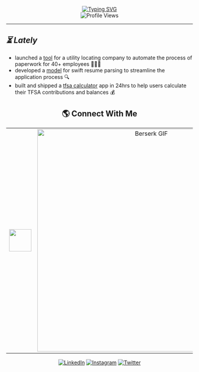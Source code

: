 
<div align="center">
  
[![Typing SVG](https://readme-typing-svg.demolab.com?font=Times+New+Roman&weight=900&size=40&pause=1000&color=8A0707&center=true&vCenter=true&width=600&lines=Michael+Marsillo)](https://git.io/typing-svg)<br/>
![Profile Views](https://komarev.com/ghpvc/?username=michaelmarsillo&label=Profile%20Views&color=6f0000&style=for-the-badge&base=1500)

---

<div align="left">

## *⏳ Lately*
- launched a [tool](https://marxpdf.vercel.app/) for a utility locating company to automate the process of paperwork for 40+ employees 👷🏼‍♂️ <br>
- developed a [model](https://cvlens.vercel.app) for swift resume parsing to streamline the application process 🔍 <br>
- built and shipped a [tfsa calculator](https://roomify-m.vercel.app/) app in 24hrs to help users calculate their TFSA contributions and balances 💰



</div>


## 🌎 Connect With Me
<table style="border: none;">
  <tr>
    <td align="center" style="border: none;">
      <img src="https://img.icons8.com/?size=512&id=y8q66v6ExjBy&format=png" width="60px">
    </td>
    <td align="center" style="border: none;">
      <img src="https://github.com/michaelmarsillo/michaelmarsillo/blob/main/Berserk.gif?raw=true" width="600" alt="Berserk GIF">
    </td>
    <td align="center" style="border: none;">
      <img src="https://static.wikia.nocookie.net/characterprofile/images/0/01/Guts_Berserk_Render.png/revision/latest/scale-to-width-down/250?cb=20231112030330" width="75px">
    </td>
  </tr>
</table>

[![LinkedIn](https://img.shields.io/badge/LinkedIn-%230077B5.svg?style=for-the-badge&logo=LinkedIn&logoColor=white)](https://www.linkedin.com/in/michaelmarsillo/)
[![Instagram](https://img.shields.io/badge/Instagram-%23E4405F.svg?style=for-the-badge&logo=Instagram&logoColor=white)](https://www.instagram.com/michaelmarsillo/)
[![Twitter](https://img.shields.io/badge/Twitter-%23696969.svg?style=for-the-badge&logo=X&logoColor=white)](https://www.x.com/michaelmarsillo/)



